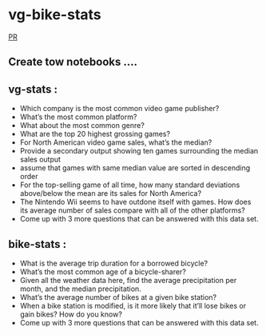 # vg-bike-stats

[PR](https://github.com/Hamza-Rashed/vg-bike-stats/pull/1)

## Create tow notebooks .... 

## vg-stats :

* Which company is the most common video game publisher?
* What’s the most common platform?
* What about the most common genre?
* What are the top 20 highest grossing games?
* For North American video game sales, what’s the median?
* Provide a secondary output showing ten games surrounding the median sales output
* assume that games with same median value are sorted in descending order
* For the top-selling game of all time, how many standard deviations above/below the mean are its sales for North America?
* The Nintendo Wii seems to have outdone itself with games. How does its average number of sales compare with all of the other platforms?
* Come up with 3 more questions that can be answered with this data set.

## bike-stats :

* What is the average trip duration for a borrowed bicycle?
* What’s the most common age of a bicycle-sharer?
* Given all the weather data here, find the average precipitation per month, and the median precipitation.
* What’s the average number of bikes at a given bike station?
* When a bike station is modified, is it more likely that it’ll lose bikes or gain bikes? How do you know?
* Come up with 3 more questions that can be answered with this data set.
